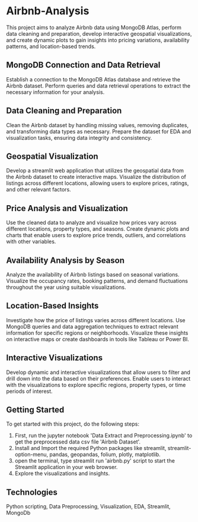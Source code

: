 # Airbnb-Analysis

This project aims to analyze Airbnb data using MongoDB Atlas, perform data cleaning and preparation, develop interactive geospatial visualizations, and create dynamic plots to gain insights into pricing variations, availability patterns, and location-based trends.

## MongoDB Connection and Data Retrieval
Establish a connection to the MongoDB Atlas database and retrieve the Airbnb dataset. Perform queries and data retrieval operations to extract the necessary information for your analysis.

## Data Cleaning and Preparation
Clean the Airbnb dataset by handling missing values, removing duplicates, and transforming data types as necessary. Prepare the dataset for EDA and visualization tasks, ensuring data integrity and consistency.

## Geospatial Visualization
Develop a streamlit web application that utilizes  the geospatial data from the Airbnb dataset to create interactive maps. Visualize the distribution of listings across different locations, allowing users to explore prices, ratings, and other relevant factors.

## Price Analysis and Visualization
Use the cleaned data to analyze and visualize how prices vary across different locations, property types, and seasons. Create dynamic plots and charts that enable users to explore price trends, outliers, and correlations with other variables.

## Availability Analysis by Season
Analyze the availability of Airbnb listings based on seasonal variations. Visualize the occupancy rates, booking patterns, and demand fluctuations throughout the year using suitable visualizations.

## Location-Based Insights
Investigate how the price of listings varies across different locations. Use MongoDB queries and data aggregation techniques to extract relevant information for specific regions or neighborhoods. Visualize these insights on interactive maps or create dashboards in tools like Tableau or Power BI.

## Interactive Visualizations
Develop dynamic and interactive visualizations that allow users to filter and drill down into the data based on their preferences. Enable users to interact with the visualizations to explore specific regions, property types, or time periods of interest.

## Getting Started
To get started with this project, do the following steps:

1. First, run the jupyter notebook 'Data Extract and Preprocessing.ipynb' to get the preprocessed data csv file 'Airbnb Dataset'.
2. Install and Import the required Python packages like streamlit, streamlit-option-menu, pandas, geopandas, folium, plotly, matplotlib.
3. open the terminal, type streamlit run 'airbnb.py' script to start the Streamlit application in your web browser.
4. Explore the visualizations and insights.

## Technologies
Python scripting, Data Preprocessing, Visualization, EDA, Streamlit, MongoDb



